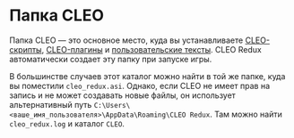 # Папка CLEO

Папка CLEO — это основное место, куда вы устанавливаете [CLEO-скрипты](./installation-scripts.md), [CLEO-плагины](./installation-plugins.md) и [пользовательские тексты](./using-fxt.md). CLEO Redux автоматически создает эту папку при запуске игры.

В большинстве случаев этот каталог можно найти в той же папке, куда вы поместили `cleo_redux.asi`. Однако, если CLEO не имеет прав на запись и не может создавать новые файлы, он использует альтернативный путь `C:\Users\<ваше_имя_пользователя>\AppData\Roaming\CLEO Redux`. Там можно найти `cleo_redux.log` и каталог `CLEO`.
